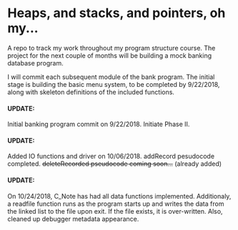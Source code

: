 # Heaps, and stacks, and pointers, oh my...

A repo to track my work throughout my program structure course.  The project for
the next couple of months will be building a mock banking database program.

I will commit each subsequent module of the bank program.  The initial stage is
building the basic menu system, to be completed by 9/22/2018, along with
skeleton definitions of the included functions.

#### UPDATE: 
Initial banking program commit on 9/22/2018.  Initiate Phase II.

#### UPDATE: 
Added IO functions and driver on 10/06/2018.  addRecord pesudocode
completed.  ~~deleteRecorded pseudocode coming soon...~~ (already added)

#### UPDATE: 
On 10/24/2018, C_Note has had all data functions implemented.  Additionaly, a readfile function 
runs as the program starts up and writes the data from the linked list to the file
upon exit.  If the file exists, it is over-written.  Also, cleaned up debugger metadata
appearance.
